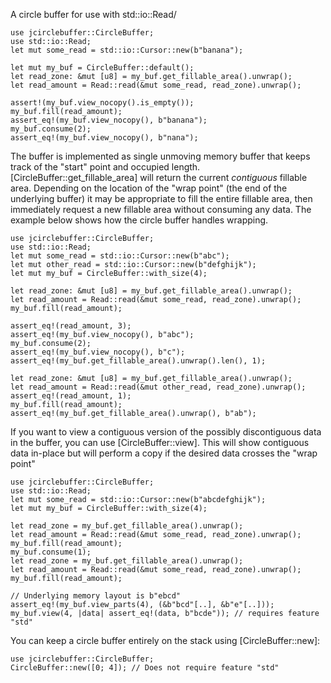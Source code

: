 A circle buffer for use with std::io::Read/

```
use jcirclebuffer::CircleBuffer;
use std::io::Read;
let mut some_read = std::io::Cursor::new(b"banana");

let mut my_buf = CircleBuffer::default();
let read_zone: &mut [u8] = my_buf.get_fillable_area().unwrap();
let read_amount = Read::read(&mut some_read, read_zone).unwrap();

assert!(my_buf.view_nocopy().is_empty());
my_buf.fill(read_amount);
assert_eq!(my_buf.view_nocopy(), b"banana");
my_buf.consume(2);
assert_eq!(my_buf.view_nocopy(), b"nana");
```

The buffer is implemented as single unmoving memory buffer that keeps track of the "start"
point and occupied length. [CircleBuffer::get_fillable_area] will return the current
_contiguous_ fillable area. Depending on the location of the "wrap point" (the end of the
underlying buffer) it may be appropriate to fill the entire fillable area, then immediately
request a new fillable area without consuming any data.
The example below shows how the circle buffer handles wrapping.

```
use jcirclebuffer::CircleBuffer;
use std::io::Read;
let mut some_read = std::io::Cursor::new(b"abc");
let mut other_read = std::io::Cursor::new(b"defghijk");
let mut my_buf = CircleBuffer::with_size(4);

let read_zone: &mut [u8] = my_buf.get_fillable_area().unwrap();
let read_amount = Read::read(&mut some_read, read_zone).unwrap();
my_buf.fill(read_amount);

assert_eq!(read_amount, 3);
assert_eq!(my_buf.view_nocopy(), b"abc");
my_buf.consume(2);
assert_eq!(my_buf.view_nocopy(), b"c");
assert_eq!(my_buf.get_fillable_area().unwrap().len(), 1);

let read_zone: &mut [u8] = my_buf.get_fillable_area().unwrap();
let read_amount = Read::read(&mut other_read, read_zone).unwrap();
assert_eq!(read_amount, 1);
my_buf.fill(read_amount);
assert_eq!(my_buf.get_fillable_area().unwrap(), b"ab");
```

If you want to view a contiguous version of the possibly discontiguous data in the buffer,
you can use [CircleBuffer::view]. This will show contiguous data in-place but will perform
a copy if the desired data crosses the "wrap point"

```
use jcirclebuffer::CircleBuffer;
use std::io::Read;
let mut some_read = std::io::Cursor::new(b"abcdefghijk");
let mut my_buf = CircleBuffer::with_size(4);

let read_zone = my_buf.get_fillable_area().unwrap();
let read_amount = Read::read(&mut some_read, read_zone).unwrap();
my_buf.fill(read_amount);
my_buf.consume(1);
let read_zone = my_buf.get_fillable_area().unwrap();
let read_amount = Read::read(&mut some_read, read_zone).unwrap();
my_buf.fill(read_amount);

// Underlying memory layout is b"ebcd"
assert_eq!(my_buf.view_parts(4), (&b"bcd"[..], &b"e"[..]));
my_buf.view(4, |data| assert_eq!(data, b"bcde")); // requires feature "std"

```

You can keep a circle buffer entirely on the stack using [CircleBuffer::new]:

```
use jcirclebuffer::CircleBuffer;
CircleBuffer::new([0; 4]); // Does not require feature "std"
```
